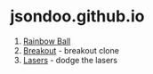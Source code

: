# jsondoo.github.io

1) [Rainbow Ball](https://jsondoo.github.io/rainbowball)
2) [Breakout](https://jsondoo.github.io/breakout) - breakout clone
3) [Lasers](https://jsondoo.github.io/lasers) - dodge the lasers


